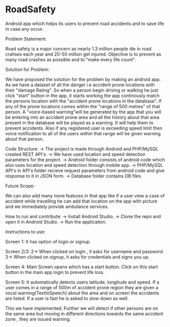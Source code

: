 # RoadSafety
Android app which helps its users to prevent road accidents and to save life in case any occur. 

Problem Statement:

  Road safety is a major concern as nearly 1.3 million people die in road crahses each year and 20-50 million get injured.
  Objective is to prevent as many road crashes as possible and to "make every life count". 

Solution for Problem:

We have proposed the solution for the problem by making an android app. As we have a dataset of all the danger i.e accident prone locations with their "damage Rating". So when a person begin driving or walking he just click "start" button in the app, it starts working the app continously match the persons location with the "accident prone locations in the database". If any of the prone locations comes within the "range of 500 metres" of that person. A "voice-based warning"will be generated by the app that you will be entering into an accident prone area and all the history about that area present in the database will be played as a warning. It will help them to prevent accidents. 
Also if any registered user is exceeding speed limit then voice notification to all of the users within that range will be given warning about that person. 

Code Structure:
 -> The project is made through Android and PHP/MySQL created REST API's.
 -> We have used location and speed detection parameters for the project.
 -> Android folder consists of android code which also uses location and speed detection through mobile app.
 -> PHP/MySQL API's in API's folder recieve request parameters from android code and give response to it in JSON form.
 -> Database folder contains DB files
 
 Future Scope:
 
 We can also add many more features in that app like if a user view a case of accident while travelling he can add that location on the app with picture and we immediately provide ambulance services.

How to run and contribute:
	-> Install Android Studio.
	-> Clone the repo and open it in Android Studio.
	-> Run the application.

Instructions to use:

Screen 1: It has option of login or signup.

Screen 2/3:
2-> When clicked on login , it asks for username and password.
3-> When clicked on signup, it asks for credentials and signs you up.

Screen 4:
Main Screen opens which has a start button.
Click on this start button in the main app login to prevent life loss.

Screen 5:
It automatically detects users latitude, longitude and speed. 
If a user comes in a range of 500m of accident prone region they are given a vocal warning(TexttoSpeech) about the area and on screen the accidents are listed.
If a user is fast he is asked to slow down as well.

This we have implemented. Further we will detect if other persons are on the same area but  moving in different directions towards the same accident zone , they are issued warning.


	